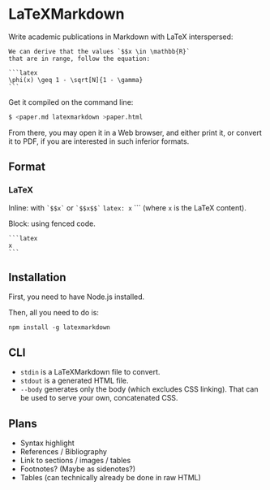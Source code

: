 # LaTeXMarkdown

Write academic publications in Markdown with LaTeX interspersed:

    We can derive that the values `$$x \in \mathbb{R}`
    that are in range, follow the equation:

    ```latex
    \phi(x) \geq 1 - \sqrt[N]{1 - \gamma}
    ```

Get it compiled on the command line:

```bash
$ <paper.md latexmarkdown >paper.html
```

From there, you may open it in a Web browser, and either print it,
or convert it to PDF, if you are interested in such inferior formats.

## Format

### LaTeX

Inline: with ``` `$$x` ``` or ``` `$$x$$` ``` `latex: x` ```
(where `x` is the LaTeX content).

Block: using fenced code.

    ```latex
    x
    ```

## Installation

First, you need to have Node.js installed.

Then, all you need to do is:

    npm install -g latexmarkdown

## CLI

- `stdin` is a LaTeXMarkdown file to convert.
- `stdout` is a generated HTML file.
- `--body` generates only the body (which excludes CSS linking).
  That can be used to serve your own, concatenated CSS.

## Plans

- Syntax highlight
- References / Bibliography
- Link to sections / images / tables
- Footnotes? (Maybe as sidenotes?)
- Tables (can technically already be done in raw HTML)
